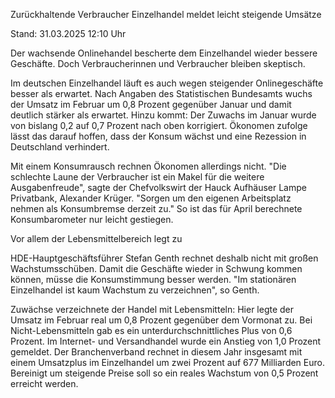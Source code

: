 
Zurückhaltende Verbraucher
Einzelhandel meldet leicht steigende Umsätze


Stand: 31.03.2025 12:10 Uhr


Der wachsende Onlinehandel bescherte dem Einzelhandel wieder bessere Geschäfte. Doch Verbraucherinnen und Verbraucher bleiben skeptisch. 



Im deutschen Einzelhandel läuft es auch wegen steigender Onlinegeschäfte besser als erwartet. Nach Angaben des Statistischen Bundesamts wuchs der Umsatz im Februar um 0,8 Prozent gegenüber Januar und damit deutlich stärker als erwartet. Hinzu kommt: Der Zuwachs im Januar wurde von bislang 0,2 auf 0,7 Prozent nach oben korrigiert. Ökonomen zufolge lässt das darauf hoffen, dass der Konsum wächst und eine Rezession in Deutschland verhindert.


Mit einem Konsumrausch rechnen Ökonomen allerdings nicht. "Die schlechte Laune der Verbraucher ist ein Makel für die weitere Ausgabenfreude", sagte der Chefvolkswirt der Hauck Aufhäuser Lampe Privatbank, Alexander Krüger. "Sorgen um den eigenen Arbeitsplatz nehmen als Konsumbremse derzeit zu." So ist das für April berechnete Konsumbarometer nur leicht gestiegen.



Vor allem der Lebensmittelbereich legt zu


HDE-Hauptgeschäftsführer Stefan Genth rechnet deshalb nicht mit großen Wachstumsschüben. Damit die Geschäfte wieder in Schwung kommen können, müsse die Konsumstimmung besser werden. "Im stationären Einzelhandel ist kaum Wachstum zu verzeichnen", so Genth.


Zuwächse verzeichnete der Handel mit Lebensmitteln: Hier legte der Umsatz im Februar real um 0,8 Prozent gegenüber dem Vormonat zu. Bei Nicht-Lebensmitteln gab es ein unterdurchschnittliches Plus von 0,6 Prozent. Im Internet- und Versandhandel wurde ein Anstieg von 1,0 Prozent gemeldet. Der Branchenverband rechnet in diesem Jahr insgesamt mit einem Umsatzplus im Einzelhandel um zwei Prozent auf 677 Milliarden Euro. Bereinigt um steigende Preise soll so ein reales Wachstum von 0,5 Prozent erreicht werden.

